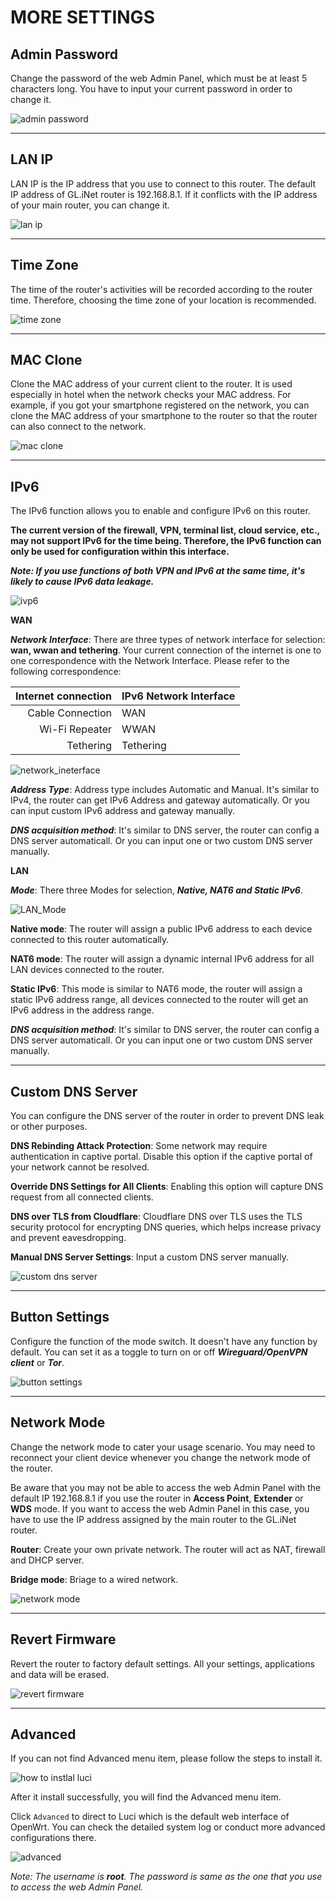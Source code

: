 # MORE SETTINGS

## Admin Password

Change the password of the web Admin Panel, which must be at least 5 characters long. You have to input your current password in order to change it.

![admin password](https://static.gl-inet.com/docs/en/3/setup/brume/more_settings/admin_password.png)

---

## LAN IP

LAN IP is the IP address that you use to connect to this router. The default IP address of GL.iNet router is 192.168.8.1. If it conflicts with the IP address of your main router, you can change it.

![lan ip](https://static.gl-inet.com/docs/en/3/setup/brume/more_settings/lan_ip.png)

---

## Time Zone

The time of the router's activities will be recorded according to the router time. Therefore, choosing the time zone of your location is recommended.

![time zone](https://static.gl-inet.com/docs/en/3/setup/brume/more_settings/time_zone.png)

---

## MAC Clone

Clone the MAC address of your current client to the router. It is used especially in hotel when the network checks your MAC address. For example, if you got your smartphone registered on the network, you can clone the MAC address of your smartphone to the router so that the router can also connect to the network.

![mac clone](https://static.gl-inet.com/docs/en/3/setup/mini_router/more_settings/mac_clone.jpg)

---

## IPv6

The IPv6 function allows you to enable and configure IPv6 on this router. 

**The current version of the firewall, VPN, terminal list, cloud service, etc., may not support IPv6 for the time being. Therefore, the IPv6 function can only be used for configuration within this interface.**

_**Note: If you use functions of both VPN and IPv6 at the same time, it's likely to cause IPv6 data leakage.**_


![ivp6](https://static.gl-inet.com/docs/en/3/setup/mt1300/IPv6.jpg)

**WAN**

_**Network Interface**_: There are three types of network interface for selection: **wan, wwan and tethering**. 
Your current connection of the internet is one to one correspondence with the Network Interface. Please refer to the following correspondence: 

|            Internet connection| IPv6 Network Interface |
| ----------------------------: | :--------------------- |
|              Cable Connection | WAN                    |
|                Wi-Fi Repeater | WWAN                   |
|                      Tethering| Tethering              |


![network_ineterface](https://static.gl-inet.com/docs/en/3/setup/mt1300/IPv6_NetworkInterface.jpg)

_**Address Type**_: Address type includes Automatic and Manual. It's similar to IPv4, the router can get IPv6 Address and gateway automatically. Or you can input custom IPv6 address and gateway manually. 

_**DNS acquisition method**_: It's similar to DNS server, the router can config a DNS server automaticall. Or you can input one or two custom DNS server manually.

**LAN**

_**Mode**_: There three Modes for selection, _**Native, NAT6 and Static IPv6**_.

![LAN_Mode](https://static.gl-inet.com/docs/en/3/setup/mt1300/IPv6_mode.jpg)

**Native mode**: 
The router will assign a public IPv6 address to each device connected to this router automatically. 

**NAT6 mode**: The router will assign a dynamic internal IPv6 address for all LAN devices connected to the router.

**Static IPv6**: This mode is similar to NAT6 mode, the router will assign a static IPv6 address range, all devices connected to the router will get an IPv6 address in the address range. 



_**DNS acquisition method**_: It's similar to DNS server, the router can config a DNS server automaticall. Or you can input one or two custom DNS server manually.

---
## Custom DNS Server

You can configure the DNS server of the router in order to prevent DNS leak or other purposes.

**DNS Rebinding Attack Protection**: Some network may require authentication in captive portal. Disable this option if the captive portal of your network cannot be resolved.

**Override DNS Settings for All Clients**: Enabling this option will capture DNS request from all connected clients.

**DNS over TLS from Cloudflare**: Cloudflare DNS over TLS uses the TLS security protocol for encrypting DNS queries, which helps increase privacy and prevent eavesdropping.

**Manual DNS Server Settings**: Input a custom DNS server manually.

![custom dns server](https://static.gl-inet.com/docs/en/3/setup/brume/more_settings/custom_dns.png)

---

## Button Settings

Configure the function of the mode switch. It doesn't have any function by default. You can set it as a toggle to turn on or off _**Wireguard/OpenVPN client**_ or _**Tor**_.

![button settings](https://static.gl-inet.com/docs/en/3/setup/mini_router/more_settings/button_settings.jpg)


---
## Network Mode

Change the network mode to cater your usage scenario. You may need to reconnect your client device whenever you change the network mode of the router.

Be aware that you may not be able to access the web Admin Panel with the default IP 192.168.8.1 if you use the router in **Access Point**, **Extender** or **WDS** mode. If you want to access the web Admin Panel in this case, you have to use the IP address assigned by the main router to the GL.iNet router.

**Router**: Create your own private network. The router will act as NAT, firewall and DHCP server.

**Bridge mode**: Briage to a wired network.

![network mode](https://static.gl-inet.com/docs/en/3/setup/mini_router/more_settings/network_mode.jpg)

---

## Revert Firmware

Revert the router to factory default settings. All your settings, applications and data will be erased.

![revert firmware](https://static.gl-inet.com/docs/en/3/setup/brume/more_settings/revert_firmware.png)

---

## Advanced

If you can not find Advanced menu item, please follow the steps to install it.

![how to instlal luci](https://static.gl-inet.com/docs/en/3/setup/mudi/more_settings/how_to_install_luci.png)

After it install successfully, you will find the Advanced menu item.

Click `Advanced` to direct to Luci which is the default web interface of OpenWrt. You can check the detailed system log or conduct more advanced configurations there.

![advanced](https://static.gl-inet.com/docs/en/3/setup/mt1300/Luci.png)

*Note: The username is **root**. The password is same as the one that you use to access the web Admin Panel.*